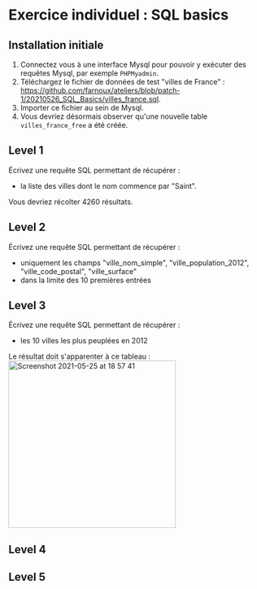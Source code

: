 # Exercice individuel : SQL basics

## Installation initiale

1. Connectez vous à une interface Mysql pour pouvoir y exécuter des requêtes Mysql, par exemple `PHPMyadmin`.
2. Téléchargez le fichier de données de test "villes de France" : https://github.com/farnoux/ateliers/blob/patch-1/20210526_SQL_Basics/villes_france.sql.
3. Importer ce fichier au sein de Mysql.
4. Vous devriez désormais observer qu'une nouvelle table `villes_france_free` a été créée.


## Level 1

Écrivez une requête SQL permettant de récupérer :

- la liste des villes dont le nom commence par "Saint".

Vous devriez récolter 4260 résultats.

## Level 2

Écrivez une requête SQL permettant de récupérer : 

- uniquement les champs "ville_nom_simple", "ville_population_2012", "ville_code_postal", "ville_surface"
- dans la limite des 10 premières entrées

## Level 3

Écrivez une requête SQL permettant de récupérer :

- les 10 villes les plus peuplées en 2012

Le résultat doit s'apparenter à ce tableau : <img width="329" alt="Screenshot 2021-05-25 at 18 57 41" src="https://user-images.githubusercontent.com/98240/119538208-2abc0100-bd8b-11eb-8d50-48eb2537a569.png">

## Level 4

## Level 5

